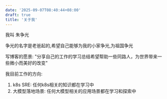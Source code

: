 ```yaml
---
date: '2025-09-07T08:40:44+08:00'
draft: true
title: '关于我'
---
```


我叫 朱争光

争光的名字是老爸起的,希望自己能够为我的小家争光,为祖国争光

写博客的愿景: "分享自己的工作的学习总结希望帮助一些同路人，为世界带来一些微小而美好的改变"

我目前工作的方向: 

1. k8s SRE: 任何k8s相关的知识都在学习中
2. 大模型落地场景: 任何大模型相关的应用场景都在学习和探索中

